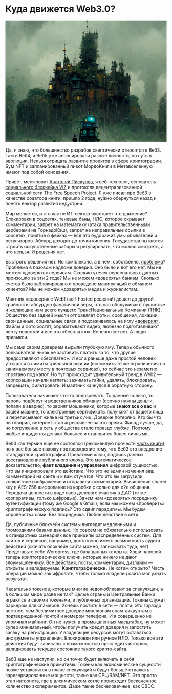 # Куда движется Web3.0?

![Web3: what next?](web3-what-next-thumbnail.jpg)

Да, я знаю, что большинство разрабов скептически относятся к Веб3. Там и Веб4, и Веб5 уже анонсировали разные личности, но суть в эволюции. Нельзя отрицать развитие проектов в сфере криптографии. Бум NFT и запланированный пивот МордоКниги в Метавселенную имеют под собой основания.

Привет, меня зовут [Анатолий Пискунов](https://on1x.com/), я веб-технолог, основатель [социального блокчейна VIZ](https://control.viz.world/) и протокола децентрализованной социальной сети [The Free Speech Project](https://github.com/VIZ-Blockchain/Free-Speech-Project/blob/master/README-ru.md). Я уже [писал про Веб3](https://github.com/On1x/Web3.0/blob/master/README.md) в качестве соавтора книги, пришло 2 года, нужно обернуться назад и понять вектор развития индустрии.

Мир меняется, и кто как не ИТ-сектор чувствует это движение? Блокировки в соцсетях, теневые баны, НЛО, которое скрывает комментарии, запрет на математику (атака правительственными церберами на ТорнадоКэш), запрет на неправильные ссылки в соцсетях, понятие о фейках — всё это будоражит умы обывателей и регуляторов. Абсурд доходит до точки кипения. Государства пытаются строить искусственные заборы и регулировать, что можно смотреть, а что нельзя. И решения нет.

Быстрого решения нет. Но комплексно, а в чем, собственно, [проблема](https://control.viz.world/media/@on1x/ru-decentralized-free-speech/)? Проблема в базовом надломе доверия. Оно было и вот его нет. Мы не можем «доверять» сервисам. Сколько утечек персональных данных произошло за эти 2 года? Мы не можем «доверять» банкам. Сколько счетов было заблокировано и проведено манипуляций с обманом клиентов? Мы не можем «доверять» медиа и журналистам.

Маятник недоверия с Web1 (self-hosted решений) дошел до другой крайности: абсурдно фанатичной веры, что нас обслуживают пушистые и желающие нам всего лучшего ТрансНациональные Компании (ТНК). Общество без задней мысли отправляет фотки, сообщения, локации, свои данные, социальные связи и подсаживалось на иглу [«доверия»](https://techcrunch.com/2022/08/09/twitter-spy-convicted-saudi-arabia/). Файлы и фото хостят, обрабатывают видео, любезно подготавливают ленту новостей и все это «бесплатно». Конечно же нет. А люди привыкли.

Мы сами своим доверием вырыли глубокую яму. Теперь обычного пользователя никак не заставить платить за то, что другие предоставляют «бесплатно». И если раньше даже простой человек утыкался в лимиты триальной версии (вспомнить те же ограничения по занимаемому месту в почтовых сервисах), то сейчас это незаметно спрятано под капот. Но тут происходит удивительный тренд в Web2 — корпорации начали наглеть: зажимать гайки, удалять, блокировать, запрещать, фильтровать. И маятник качнулся в обратную сторону.

Пользователи начинают что-то подозревать. То данные сольют, то пароль подберут и родственников обманут (срочно нужны деньги, попали в аварию), то звонят мошенники, которые **знают все о вас** и вашей машине, то электронные сертификаты получают от вашего лица и переписывают жилье на третьих лиц. Доверие потеряно. Кто бы что ни говорил, интернет стал агрессивнее за это время. Фасад лучше, да, но погружение в сеть у общества стало гораздо глубже. Поэтому любые инциденты делают больнее и становятся более личными.

Веб3 как термин еще не состоялся (рекомендую прочесть [часть книги](https://github.com/On1x/Web3.0/blob/master/ru-question.md)), но я все больше нахожу подтверждение тому, что Веб3 это внедрение стандартной криптографии. Приватный ключ, подпись данных, восстановление публичного ключа. Это математическое доказательство, **факт владения и управления** цифровой сущностью. Что вы инициировали это действие. Что это не админ изменил ваш комментарий на сайте и к вам стучатся. Что это вы загрузили конкретное изображение и отправили комментарий. Вычисление shared key и AES-256 шифрование из коробки с солью для e2e общения. Передача ценности в виде паев долевого участия в ДАО (те же кооперативы, только цифровые).
Зачем нам «доверять» посреднику аутентификации (тому же Google в Gmail), если мы можем «проверить» криптографическую подпись? Это сдвиг парадигмы. Мы будем «проверять» сами. Без посредника. Любое действие в сети.

Да, публичные блокчейн системы выглядят медленными и громоздкими базами данных. Но совсем не обязательно использовать в стандартных сценариях все принципы распределенных систем. Для сайтов и сервисов, например, достаточно иметь возможность аудита действий (скачать блокчейн сайта можно, записывать туда, нет). Представьте себе Wordpress, где база данных открыта. Хэши паролей теперь криптографические ключи, которые ничего не дают злоумышленнику. Все действия, посты, комментарии, дизлайки — открыты и валидируемы. **Криптографически.** Не хотим открыто? Часть операций можно зашифровать, чтобы только владелец сайта мог узнать результат.

Касательно токенов, которые многие недолюбливают за спекуляции, а в большом мире разве не так? Целые страны и Центральные Банки играются и своими токенами, и публичных организаций. Токены служат барьером для спамеров. Хочешь постить в сети — плати. Это гораздо честнее, чем безлимитное доверие миллионам спам-аккаунтам с подтвержденной почтой и номером телефона. И я совершенно не упомянал майнинг. Он не нужен в промышленных масштабах, ну может супер минимальный, чтобы получить кредит доверия и запостить заявку на регистрацию. У владельцев ресурсов могут оставаться инструменты управления. Блокировки или ручное НЛО. Только все эти действия будут записаны с возможностью проследить историю, валидировать текущее состояние такого крипто-сайта.

Веб3 еще не наступил, но он точно будет включать в себя криптографические примитивы. Токены как экономические сущности позже устаканятся в плане спекуляций и будут больше отражать зарезервированные мощности, такие как CPU/RAM/NET. Это просто этап интернета, где в алхимическом котле происходит бесконечное количество экспериментов. Даже такие бесчеловечные, как CBDC.
